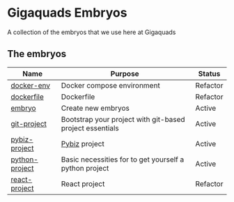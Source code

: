 # Gigaquads Embryos
A collection of the embryos that we use here at Gigaquads

## The embryos
Name | Purpose | Status
-|-|-
[docker-env](docker-env) | Docker compose environment | Refactor
[dockerfile](dockerfile) | Dockerfile | Refactor
[embryo](embryo) | Create new embryos | Active
[git-project](git-project) | Bootstrap your project with git-based project essentials | Active
[pybiz-project](pybiz-project) | [Pybiz](/gigaquads/pybiz) project | Active
[python-project](python-project) | Basic necessities for to get yourself a python project | Active
[react-project](react-project) | React project | Refactor
